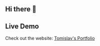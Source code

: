 ## Hi there 👋

## Live Demo
Check out the website: [Tomislav's Portfolio](https://tomislavlovrencic.github.io/tomislavlovrencic/)

<!--
**TomislavLovrencic/tomislavlovrencic** is a ✨ _special_ ✨ repository because its `README.md` (this file) appears on your GitHub profile.

Here are some ideas to get you started:

- 🔭 I’m currently working on ...
- 🌱 I’m currently learning ...
- 👯 I’m looking to collaborate on ...
- 🤔 I’m looking for help with ...
- 💬 Ask me about ...
- 📫 How to reach me: ...
- 😄 Pronouns: ...
- ⚡ Fun fact: ...
-->

